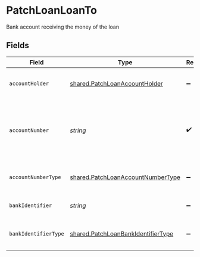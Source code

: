 # PatchLoanLoanTo

Bank account receiving the money of the loan


## Fields

| Field                                                                                    | Type                                                                                     | Required                                                                                 | Description                                                                              |
| ---------------------------------------------------------------------------------------- | ---------------------------------------------------------------------------------------- | ---------------------------------------------------------------------------------------- | ---------------------------------------------------------------------------------------- |
| `accountHolder`                                                                          | [shared.PatchLoanAccountHolder](../../models/shared/patchloanaccountholder.md)           | :heavy_minus_sign:                                                                       | The business owning the account.                                                         |
| `accountNumber`                                                                          | *string*                                                                                 | :heavy_check_mark:                                                                       | The account identifier. Only IBANs are supported at the moment.                          |
| `accountNumberType`                                                                      | [shared.PatchLoanAccountNumberType](../../models/shared/patchloanaccountnumbertype.md)   | :heavy_minus_sign:                                                                       | The type of account number (e.g. IBAN).                                                  |
| `bankIdentifier`                                                                         | *string*                                                                                 | :heavy_minus_sign:                                                                       | The identifier of the bank.                                                              |
| `bankIdentifierType`                                                                     | [shared.PatchLoanBankIdentifierType](../../models/shared/patchloanbankidentifiertype.md) | :heavy_minus_sign:                                                                       | The type of bank identifier (e.g. BIC).                                                  |